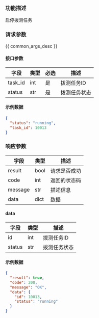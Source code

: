 ### 功能描述

启停拨测任务

### 请求参数

{{ common_args_desc }}

#### 接口参数

| 字段        | 类型  | 必选 | 描述     |
|-----------|-----|----|--------|
| task_id   | int | 是  | 拨测任务ID |
| status    | str | 是  | 拨测任务状态 |

#### 示例数据

```json
{
  "status": "running",
  "task_id": 10013
}
```

### 响应参数

| 字段      | 类型   | 描述     |
|---------|------|--------|
| result  | bool | 请求是否成功 |
| code    | int  | 返回的状态码 |
| message | str  | 描述信息   |
| data    | dict | 数据     |

#### data

| 字段     | 类型  | 描述     |
|--------|-----|--------|
| id     | int | 拨测任务ID |
| status | str | 拨测任务状态 |

#### 示例数据

```json
{
  "result": true,
  "code": 200,
  "message": "OK",
  "data": {
    "id": 10013,
    "status": "running"
  }
}
```


